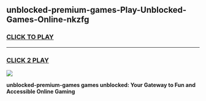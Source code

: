 
## unblocked-premium-games-Play-Unblocked-Games-Online-nkzfg
<h3>
<a href="https://premium76.site?title=unblocked-premium-games&ref=25A">CLICK TO PLAY</a></h3>
<hr>

<h3>
<a href="https://premium76.site?title=unblocked-premium-games&ref=25A">CLICK 2 PLAY</a>
  
</h3>

<a href="https://premium76.site?title=unblocked-premium-games&ref=25A"><img src="https://clearcache.store/games.png"></a>


**unblocked-premium-games games unblocked: Your Gateway to Fun and Accessible Online Gaming**
